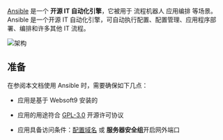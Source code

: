 [Ansible](https://www.ansible.com/) 是一个 **开源 IT 自动化引擎**，它被用于 流程机器人 应用编排  等场景。Ansible 是一个开源 IT 自动化引擎，可自动执行配置、配置管理、应用程序部署、编排和许多其他 IT 流程。


![架构](https://libs.websoft9.com/Websoft9/DocsPicture/zh/ansible/ansible-structure-websoft9.png)


## 准备

在参阅本文档使用 Ansible 时，需要确保如下几点：

- 应用是基于 Websoft9 安装的

- 应用的用途符合 [GPL-3.0](https://opensource.org/licenses/GPL-3.0) 开源许可协议

- 应用具备访问条件：[配置域名](./guide/appsetdomain) 或 **服务器安全组**开启网外端口